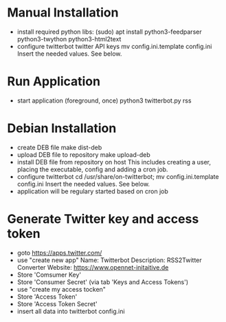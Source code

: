 # Manual Installation
 * install required python libs:
   (sudo) apt install python3-feedparser python3-twython python3-html2text
 * configure twitterbot twitter API keys
   mv config.ini.template config.ini
   Insert the needed values. See below.

# Run Application
 * start application (foreground, once)
   python3 twitterbot.py rss

# Debian Installation
 * create DEB file
   make dist-deb
 * upload DEB file to repository
   make upload-deb
 * install DEB file from repository on host
   This includes creating a user, placing the executable, config and adding a cron job.
 * configure twitterbot
   cd /usr/share/on-twitterbot; mv config.ini.template config.ini
   Insert the needed values. See below.
 * application will be regulary started based on cron job

# Generate Twitter key and access token
 * goto https://apps.twitter.com/
 * use "create new app"
   Name: Twitterbot
   Description: RSS2Twitter Converter
   Website: https://www.opennet-initaitive.de
 * Store 'Comsumer Key'
 * Store 'Consumer Secret' (via tab 'Keys and Access Tokens')
 * use "create my access tocken"
 * Store 'Access Token'
 * Store 'Access Token Secret'
 * insert all data into twitterbot config.ini
